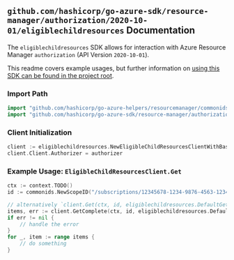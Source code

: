 
## `github.com/hashicorp/go-azure-sdk/resource-manager/authorization/2020-10-01/eligiblechildresources` Documentation

The `eligiblechildresources` SDK allows for interaction with Azure Resource Manager `authorization` (API Version `2020-10-01`).

This readme covers example usages, but further information on [using this SDK can be found in the project root](https://github.com/hashicorp/go-azure-sdk/tree/main/docs).

### Import Path

```go
import "github.com/hashicorp/go-azure-helpers/resourcemanager/commonids"
import "github.com/hashicorp/go-azure-sdk/resource-manager/authorization/2020-10-01/eligiblechildresources"
```


### Client Initialization

```go
client := eligiblechildresources.NewEligibleChildResourcesClientWithBaseURI("https://management.azure.com")
client.Client.Authorizer = authorizer
```


### Example Usage: `EligibleChildResourcesClient.Get`

```go
ctx := context.TODO()
id := commonids.NewScopeID("/subscriptions/12345678-1234-9876-4563-123456789012/resourceGroups/some-resource-group")

// alternatively `client.Get(ctx, id, eligiblechildresources.DefaultGetOperationOptions())` can be used to do batched pagination
items, err := client.GetComplete(ctx, id, eligiblechildresources.DefaultGetOperationOptions())
if err != nil {
	// handle the error
}
for _, item := range items {
	// do something
}
```
